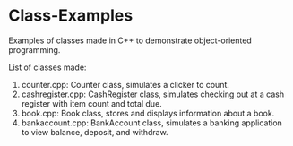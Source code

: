 # Class-Examples
Examples of classes made in C++ to demonstrate object-oriented programming.

List of classes made:
1. counter.cpp: Counter class, simulates a clicker to count.
2. cashregister.cpp: CashRegister class, simulates checking out at a cash register with item count and total due.
3. book.cpp: Book class, stores and displays information about a book.
4. bankaccount.cpp: BankAccount class, simulates a banking application to view balance, deposit, and withdraw.
